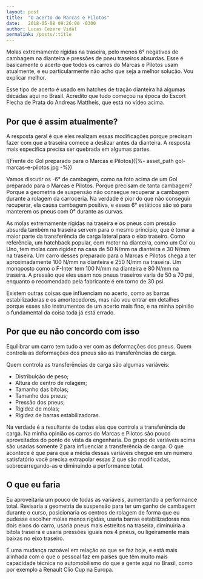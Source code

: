 ```yaml
---
layout: post
title:  "O acerto do Marcas e Pilotos"
date:   2018-05-08 09:26:00 -0300
author: Lucas Cezere Vidal
permalink: /posts/:title
---
```

Molas extremamente rígidas na traseira, pelo menos 6° negativos de cambagem na dianteira e pressões de pneu traseiros absurdas. Esse é basicamente o acerto que todos os carros do Marcas e Pilotos usam atualmente, e eu particularmente não acho que seja a melhor solução. Vou explicar melhor.

Esse tipo de acerto é usado em hatches de tração dianteira há algumas décadas aqui no Brasil. Acredito que tudo começou na época do Escort Flecha de Prata do Andreas Mattheis, que está no vídeo acima.

## Por que é assim atualmente?

A resposta geral é que eles realizam essas modificações porque precisam fazer com que a traseira comece a deslizar antes da dianteira. A resposta mais específica precisa ser quebrada em algumas partes.

![Frente do Gol preparado para o Marcas e Pilotos]({%- asset_path gol-marcas-e-pilotos.jpg -%})

Vamos discutir os -6° de cambagem, como na foto acima de um Gol preparado para o Marcas e Pilotos. Porque precisam de tanta cambagem? Porque a geometria de suspensão não consegue recuperar a cambagem durante a rolagem da carroceria. Na verdade é pior do que não conseguir recuperar, ela causa cambagem positiva, e esses 6° estáticos são só para manterem os pneus com 0° durante as curvas.

As molas extremamente rígidas na traseira e os pneus com pressão absurda também na traseira servem para o mesmo princípio, que é tomar a maior parte da transferência de carga lateral para o eixo traseiro. Como referência, um hatchback popular, com motor na dianteira, como um Gol ou Uno, tem molas com rigidez na casa de 50 N/mm na dianteira e 30 N/mm na traseira. Um carro desses preparado para o Marcas e Pilotos chega a ter aproximadamente 100 N/mm na dianteira e 250 N/mm na traseira. Um monoposto como o F-Inter tem 100 N/mm na dianteira e 80 N/mm na traseira. A pressão que eles usam nos pneus traseiros varia de 50 a 70 psi, enquanto o recomendado pela fabricante é em torno de 30 psi.

Existem outras coisas que influenciam no acerto, como as barras estabilizadoras e os amortecedores, mas não vou entrar em detalhes porque esses são instrumentos de um acerto mais fino, e na minha opinião o fundamental da coisa toda já está errado.

## Por que eu não concordo com isso

Equilibrar um carro tem tudo a ver com as deformações dos pneus. Quem controla as deformações dos pneus são as transferências de carga.

Quem controla as transferências de carga são algumas variáveis:

- Distribuição de peso;
- Altura do centro de rolagem;
- Tamanho das bitolas;
- Tamanho dos pneus;
- Pressão dos pneus;
- Rigidez de molas;
- Rigidez de barras estabilizadoras.

Na verdade é a resultante de todas elas que controla a transferência de carga. Na minha opinião os carros do Marcas e Pilotos são pouco aproveitados do ponto de vista da engenharia. Do grupo de variáveis acima são usadas somente 2 para influenciar a transferência de carga. O que acontece é que para que a média dessas variáveis chegue em um número satisfatório você precisa extrapolar essas 2 que são modificadas, sobrecarregando-as e diminuindo a performance total.

## O que eu faria

Eu aproveitaria um pouco de todas as variáveis, aumentando a performance total. Revisaria a geometria de suspensão para ter um ganho de cambagem durante o curso, posicionaria os centros de rolagem de forma que eu pudesse escolher molas menos rígidas, usaria barras estabilizadoras nos dois eixos do carro, usaria pneus mais estreitos na traseira, diminuiria a bitola traseira e usaria pressões iguais nos 4 pneus, ou ligeiramente mais baixas no eixo traseiro.

É uma mudança razoável em relação ao que se faz hoje, e está mais alinhada com o que o pessoal faz em países que têm muito mais capacidade técnica no automobilismo do que a gente aqui no Brasil, como por exemplo a Renault Clio Cup na Europa.
